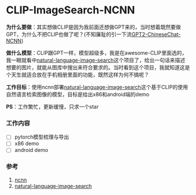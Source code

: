 # CLIP-ImageSearch-NCNN

**为什么要做**：其实想做CLIP是因为我前面还想做GPT来的，当时想着既然要做GPT，为什么不把CLIP也做了呢？(不知廉耻的引一下流[GPT2-ChineseChat-NCNN](https://github.com/EdVince/GPT2-ChineseChat-NCNN))

**做什么模型**：CLIP跟GPT一样，模型超级多，我是在awesome-CLIP里面选的，我一眼就看中[natural-language-image-search](https://github.com/haltakov/natural-language-image-search)这个项目了，给出一句话来描述想要的图片，就能从图库中搜出来符合要求的。当时看到这个项目，我就知道这是个天生就适合放在手机相册里面的功能，既然这样为何不搞呢？

**工作目标**：使用ncnn部署[natural-language-image-search](https://github.com/haltakov/natural-language-image-search)这个基于CLIP的使用自然语言检索图像的模型，目标是给出x86和android端的demo

**PS**：工作繁忙，更新缓慢，只求一个star

### 工作内容
- [ ] pytorch模型梳理与导出
- [ ] x86 demo
- [ ] android demo

### 参考
1. [ncnn](https://github.com/Tencent/ncnn)
2. [natural-language-image-search](https://github.com/haltakov/natural-language-image-search)